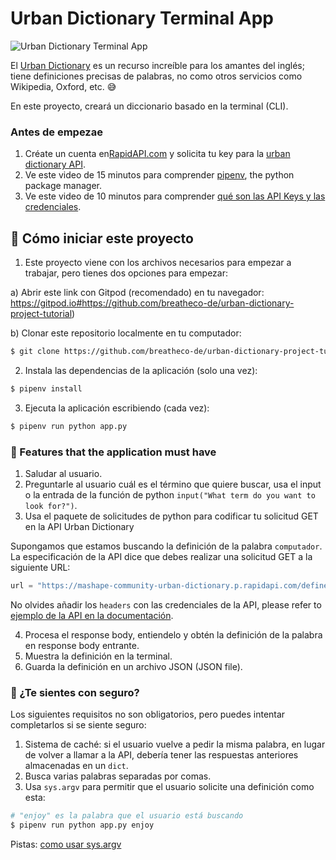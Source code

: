 # Urban Dictionary Terminal App

![Urban Dictionary Terminal App](https://github.com/breatheco-de/english-dictionary-project-tutorial/blob/master/preview.gif?raw=true)

El [Urban Dictionary](https://www.urbandictionary.com/) es un recurso increíble para los amantes del inglés; tiene definiciones precisas de palabras, no como otros servicios como Wikipedia, Oxford, etc. 😅


En este proyecto, creará un diccionario basado en la terminal (CLI).

### Antes de empezae

1. Créate un cuenta en[RapidAPI.com](https://rapidapi.com/) y solicita tu key para la [urban dictionary API](https://rapidapi.com/community/api/urban-dictionary).
2. Ve este video de 15 minutos para comprender [pipenv](https://www.youtube.com/watch?v=6Qmnh5C4Pmo), the python package manager.
3. Ve este video de 10 minutos para comprender [qué son las API Keys y las credenciales](https://www.youtube.com/watch?v=InoAIgBZIEA).


## 🌱  Cómo iniciar este proyecto

1. Este proyecto viene con los archivos necesarios para empezar a trabajar, pero tienes dos opciones para empezar:

a) Abrir este link con Gitpod (recomendado) en tu navegador: https://gitpod.io#https://github.com/breatheco-de/urban-dictionary-project-tutorial) 

b) Clonar este repositorio localmente en tu computador:
```sh
$ git clone https://github.com/breatheco-de/urban-dictionary-project-tutorial) (recomended)
```

2. Instala las dependencias de la aplicación (solo una vez):

```bash
$ pipenv install
```
3. Ejecuta la aplicación escribiendo (cada vez):

```bash
$ pipenv run python app.py
```

### 📝 Features that the application must have

1. Saludar al usuario.
2. Preguntarle al usuario cuál es el término que quiere buscar, usa el input o la entrada de la función de python `input("What term do you want to look for?")`.
3. Usa el paquete de solicitudes de python para codificar tu solicitud GET en la API Urban Dictionary 

Supongamos que estamos buscando la definición de la palabra `computador`. La especificación de la API dice que debes realizar una solicitud GET a la siguiente URL:

```python
url = "https://mashape-community-urban-dictionary.p.rapidapi.com/define?term=computer"
```
No olvides añadir los `headers` con las credenciales de la API, please refer to [ejemplo de la API en la documentación](https://rapidapi.com/community/api/urban-dictionary/endpoints).

4. Procesa el  response body, entiendelo y obtén la definición de la palabra en response body entrante. 
5. Muestra la definición en la terminal.
6. Guarda la definición en un archivo JSON (JSON file).

### 🤠 ¿Te sientes con seguro?

Los siguientes requisitos no son obligatorios, pero puedes intentar completarlos si se siente seguro:

1. Sistema de caché: si el usuario vuelve a pedir la misma palabra, en lugar de volver a llamar a la API, debería tener las respuestas anteriores almacenadas en un `dict`.
2. Busca varias palabras separadas por comas.
3. Usa `sys.argv` para permitir que el usuario solicite una definición como esta:

```python
# "enjoy" es la palabra que el usuario está buscando
$ pipenv run python app.py enjoy
```

Pistas: [como usar sys.argv](https://www.pythonforbeginners.com/system/python-sys-argv)




